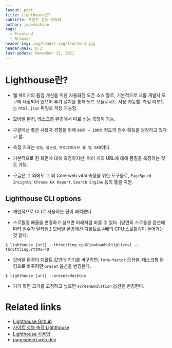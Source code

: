 ```yaml
---
layout: post
title: Lighthouse란?
subtitle: 프론트 성능 최적화
author: jopemachine
tags:
  - Frontend
  - Browser
header-img: img/header-img/frontend.jpg
header-mask: 0.3
last-update: November 21, 2021
---
```


# Lighthouse란?

- 웹 페이지의 품질 개선을 위한 자동화된 오픈 소스 툴로, 기본적으로 크롬 개발자 도구에 내장되어 있으며 추가 설치를 통해 노드 모듈로서도 사용 가능함. 측정 리포트는 `html`, `json` 파일로 저장 가능함.

- 모바일 환경, 데스크톱 환경에서 따로 성능 측정이 가능.

- 구글에선 좋은 사용자 경험을 위해 `90점 ~ 100점` 정도의 점수 획득을 권장하고 있다고 함.

- 측정 지표는 `성능`, `접근성`, `프로그레시브 웹 앱`, `SEO`이다.

- 기본적으로 한 화면에 대해 측정하지만, 여러 개의 URL에 대해 품질을 측정하는 것도 가능.

- 구글은 그 외에도 그 외 Core web vital 측정을 위한 도구들로, `PageSpeed Insights`, `Chrome UX Report`, `Search Engine` 등의 툴을 지원.

## Lighthouse CLI options

- 개인적으로 CLI로 사용하는 편이 쾌적했다.

- 스로틀링 배율을 변경하고 싶으면 아래처럼 바꿀 수 있다. (당연히 스로틀링 옵션에 따라 점수가 달라짐.) 모바일 환경에선 디폴트로 4배의 CPU 스로틀링이 들어가는 것 같다.

```
$ lighthouse [url] --throttling.cpuSlowdownMultiplier=1 --throttling.rttMs=40
```

- 모바일 환경이 디폴트 값인데 기기를 바꾸려면, `form-factor` 옵션을, 데스크톱 환경으로 바꾸려면 `preset` 옵션을 변경한다.

```
$ lighthouse [url] --preset=desktop
```

- 기기 화면 크기를 고정하고 싶으면 `screenEmulation` 옵션을 변경한다.

# Related links

- [Lighthouse Github](https://github.com/GoogleChrome/lighthouse)
- [사이트 성능 측정 Lighthouse](https://skyksit.tistory.com/entry/%EC%82%AC%EC%9D%B4%ED%8A%B8-%EC%84%B1%EB%8A%A5-%EC%B8%A1%EC%A0%95-lighthouse)
- [Lighthouse 사용법](https://velog.io/@dell_mond/Lighthouse-%EC%82%AC%EC%9A%A9%EB%B2%95)
- [pagespeed.web.dev](https://pagespeed.web.dev/)